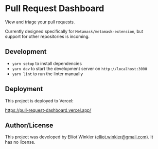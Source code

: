 # Pull Request Dashboard

View and triage your pull requests.

Currently designed specifically for `Metamask/metamask-extension`,
but support for other repositories is incoming.

## Development

* `yarn setup` to install dependencies
* `yarn dev` to start the development server on `http://localhost:3000`
* `yarn lint` to run the linter manually

## Deployment

This project is deployed to Vercel:

<https://pull-request-dashboard.vercel.app/>

## Author/License

This project was developed by Elliot Winkler (<elliot.winkler@gmail.com>).
It has no license.
